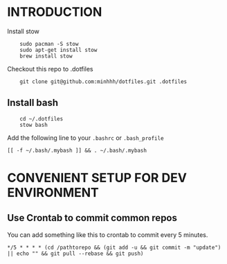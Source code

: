 INTRODUCTION
============
Install stow
```
    sudo pacman -S stow
    sudo apt-get install stow
    brew install stow
```

Checkout this repo to .dotfiles

```
    git clone git@github.com:minhhh/dotfiles.git .dotfiles
```

## Install bash
```
    cd ~/.dotfiles
    stow bash
```

Add the following line to your `.bashrc` or `.bash_profile`

    [[ -f ~/.bash/.mybash ]] && . ~/.bash/.mybash


CONVENIENT SETUP FOR DEV ENVIRONMENT
============

## Use Crontab to commit common repos
You can add something like this to crontab to commit every 5 minutes.

```
*/5 * * * * (cd /pathtorepo && (git add -u && git commit -m "update") || echo "" && git pull --rebase && git push)
```

